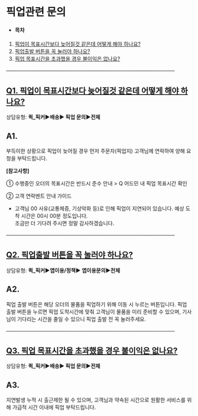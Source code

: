 # 픽업관련 문의

* #### **목차**

1. [픽업이 목표시간보다 늦어질것 같은데 어떻게 해야 하나요?](#01HRXDX3YD1HHDJMZM9BGB0JQJ)
2. [픽업출발 버튼을 꼭 눌러야 하나요?](#01HRXEC2P1VF6ACVD160VEM5CC)
3. [픽업 목표시간을 초과했을 경우 불이익은 없나요?](#01HRXF0RE7MFYSKNT37BV9NAWC)

──────────────────────────────────────────────

[**Q1. 픽업이 목표시간보다 늦어질것 같은데 어떻게 해야 하나요?**](#h_01JD6GHS4BGQP59APAEAGRQQTK)
------------------------------------------------------------------------

상담유형: **퀵\_픽커▶배송▶ 픽업 문의▶전체**

**A1.**
-------

부득이한 상황으로 픽업이 늦어질 경우 먼저 주문자(픽업지) 고객님께 연락하여 양해 요청을 부탁드립니다.

**[참고사항]**

① 수행중인 오더의 목표시간은 반드시 준수 안내 > Q 어드민 내 픽업 목표시간 확인

② 고객 연락멘트 안내 가이드

* 고객님 00 사유(교통체증, 기상악화 등)로 인해 픽업이 지연되어 있습니다. 예상 도착 시간은 00시 00분 정도입니다.   
  조금만 더 기다려 주시면 정말 감사하겠습니다.

──────────────────────────────────────────────

[**Q2. 픽업출발 버튼을 꼭 눌러야 하나요?**](#h_01JD6GHS4BGQP59APAEAGRQQTK)
------------------------------------------------------------

상담유형: **퀵\_픽커▶앱이용/정책▶ 앱이용문의▶전체**

**A2.**
-------

픽업 출발 버튼은 해당 오더의 물품을 픽업하기 위해 이동 시 누르는 버튼입니다. 픽업 출발 버튼을 누르면 픽업 도착시간에 맞춰 고객님이 물품을 미리 준비할 수 있으며, 기사님이 기다리는 시간을 줄일 수 있으니 픽업 출발 전 꼭 눌러주세요.

──────────────────────────────────────────────

[**Q3. 픽업 목표시간을 초과했을 경우 불이익은 없나요?**](#h_01JD6GHS4BGQP59APAEAGRQQTK)
-------------------------------------------------------------------

상담유형: **퀵\_픽커▶배송▶ 픽업 문의▶전체**

**A3.**
-------

지연발생 누적 시 출근제한 될 수 있으며, 고객님과 약속된 시간으로 원활한 서비스를 위해 가급적 시간 이내에 픽업 부탁드립니다.